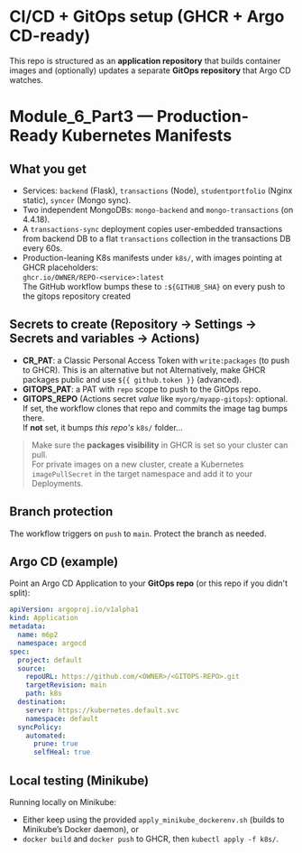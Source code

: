 # CI/CD + GitOps setup (GHCR + Argo CD-ready)

This repo is structured as an **application repository** that builds container images and (optionally) updates a separate **GitOps repository** that Argo CD watches.
# Module_6_Part3 — Production-Ready Kubernetes Manifests
## What you get
- Services: `backend` (Flask), `transactions` (Node), `studentportfolio` (Nginx static), `syncer` (Mongo sync).
- Two independent MongoDBs: `mongo-backend` and `mongo-transactions` (on 4.4.18).
- A `transactions-sync` deployment copies user-embedded transactions from backend DB to a flat `transactions` collection in the transactions DB every 60s.
- Production-leaning K8s manifests under `k8s/`, with images pointing at GHCR placeholders:  
  `ghcr.io/OWNER/REPO-<service>:latest`  
  The GitHub workflow bumps these to `:${GITHUB_SHA}` on every push to the gitops repository created

## Secrets to create (Repository → Settings → Secrets and variables → Actions)
- **CR_PAT**: a Classic Personal Access Token with `write:packages` (to push to GHCR). 
This is an alternative but not 
  Alternatively, make GHCR packages public and use `${{ github.token }}` (advanced).
- **GITOPS_PAT**: a PAT with `repo` scope to push to the GitOps repo.
- **GITOPS_REPO** (Actions secret _value_ like `myorg/myapp-gitops`): optional.  
  If set, the workflow clones that repo and commits the image tag bumps there.  
  If **not** set, it bumps *this repo's* `k8s/` folder...

> Make sure the **packages visibility** in GHCR is set so your cluster can pull.  
> For private images on a new cluster, create a Kubernetes `imagePullSecret` in the target namespace and add it to your Deployments.

## Branch protection
The workflow triggers on `push` to `main`. Protect the branch as needed.

## Argo CD (example)
Point an Argo CD Application to your **GitOps repo** (or this repo if you didn't split):

```yaml
apiVersion: argoproj.io/v1alpha1
kind: Application
metadata:
  name: m6p2
  namespace: argocd
spec:
  project: default
  source:
    repoURL: https://github.com/<OWNER>/<GITOPS-REPO>.git
    targetRevision: main
    path: k8s
  destination:
    server: https://kubernetes.default.svc
    namespace: default
  syncPolicy:
    automated:
      prune: true
      selfHeal: true
```

## Local testing (Minikube)
Running locally on Minikube:
- Either keep using the provided `apply_minikube_dockerenv.sh` (builds to Minikube’s Docker daemon), or
- `docker build` and `docker push` to GHCR, then `kubectl apply -f k8s/`.


